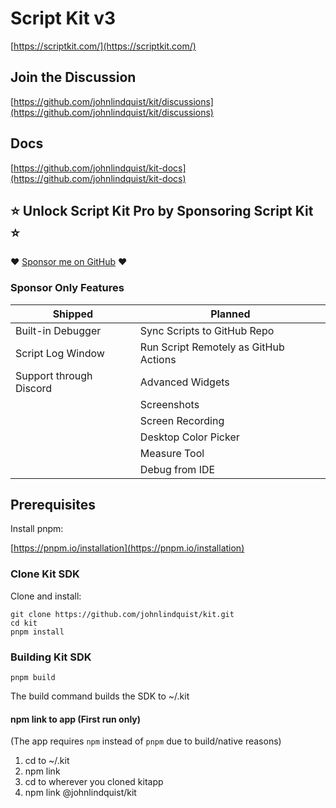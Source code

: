 # Script Kit v3

[https://scriptkit.com/](https://scriptkit.com/)

## Join the Discussion

[https://github.com/johnlindquist/kit/discussions](https://github.com/johnlindquist/kit/discussions)

## Docs

[https://github.com/johnlindquist/kit-docs](https://github.com/johnlindquist/kit-docs)

## ⭐️ Unlock Script Kit Pro by Sponsoring Script Kit ⭐️

❤️ [Sponsor me on GitHub](https://github.com/sponsors/johnlindquist/sponsorships?sponsor=johnlindquist&tier_id=235205) ❤️

### Sponsor Only Features

| Shipped | Planned |
| --- | --- |
| Built-in Debugger | Sync Scripts to GitHub Repo |
| Script Log Window | Run Script Remotely as GitHub Actions |
| Support through Discord | Advanced Widgets |
| | Screenshots |
| | Screen Recording |
| | Desktop Color Picker |
| | Measure Tool |
| | Debug from IDE |

## Prerequisites

Install pnpm:

[https://pnpm.io/installation](https://pnpm.io/installation)

### Clone Kit SDK

Clone and install:
```
git clone https://github.com/johnlindquist/kit.git
cd kit
pnpm install
```


### Building Kit SDK

`pnpm build`

The build command builds the SDK to ~/.kit

#### npm link to app (First run only)

(The app requires `npm` instead of `pnpm` due to build/native reasons)

1. cd to ~/.kit
2. npm link
3. cd to wherever you cloned kitapp
4. npm link @johnlindquist/kit

